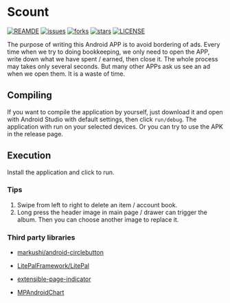 # Scount

[![REAMDE](https://img.shields.io/badge/Language-Chinese-brightgreen)](README_zh.md)
[![issues](https://img.shields.io/github/issues/yuukidach/Ucount)](https://github.com/yuukidach/Ucount/issues)
[![forks](https://img.shields.io/github/forks/yuukidach/Ucount)](https://github.com/yuukidach/Ucount/network/members)
[![stars](https://img.shields.io/github/stars/yuukidach/Ucount)](https://github.com/yuukidach/Ucount/stargazers)
[![LICENSE](https://img.shields.io/github/license/yuukidach/Ucount)](LICENSE)

The purpose of writing this Android APP is to avoid bordering of ads. Every time when we try to doing bookkeeping, we only need to open the APP, write down what we have spent / earned, then close it. The whole process may takes only several seconds. But many other APPs ask us see an ad when we open them. It is a waste of time.

## Compiling

If you want to compile the application by yourself, just download it and open with Android Studio with default settings, then click `run/debug`. The application with run on your selected devices.
Or you can try to use the APK in the release page.

## Execution

Install the application and click to run.

### Tips

1. Swipe from left to right to delete an item / account book.
2. Long press the header image in main page / drawer can trigger the album. Then you can choose another image to replace it.

### Third party libraries

- [markushi/android-circlebutton](https://github.com/markushi/android-circlebutton)

- [LitePalFramework/LitePal](https://github.com/LitePalFramework/LitePal) 

- [extensible-page-indicator](https://github.com/merhold/extensible-page-indicator)

- [MPAndroidChart](https://github.com/PhilJay/MPAndroidChart)
